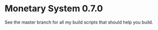 Monetary System 0.7.0
=====================

See the master branch for all my build scripts that should help you build.